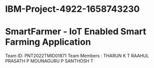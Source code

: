 # IBM-Project-4922-1658743230
# SmartFarmer - IoT Enabled Smart Farming Application
 Team ID: PNT2022TMID01871
 Team Members : THARUN K T
                RAAHUL PRASATH P
                MOUNAGURU P
                SANTHOSH T
